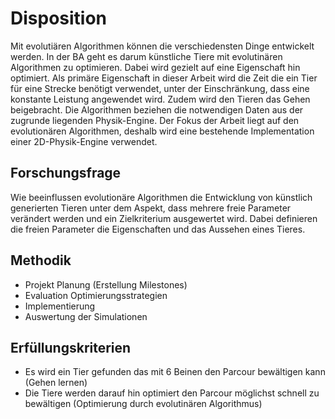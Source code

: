 Disposition
===========
Mit evolutiären Algorithmen können die verschiedensten Dinge entwickelt werden.
In der BA geht es darum künstliche Tiere mit evolutinären Algorithmen zu optimieren.
Dabei wird gezielt auf eine Eigenschaft hin optimiert.
Als primäre Eigenschaft in dieser Arbeit wird die Zeit die ein Tier für eine Strecke benötigt verwendet,
unter der Einschränkung, dass eine konstante Leistung angewendet wird.
Zudem wird den Tieren das Gehen beigebracht.
Die Algorithmen beziehen die notwendigen Daten aus der zugrunde liegenden Physik-Engine.
Der Fokus der Arbeit liegt auf den evolutionären Algorithmen,
deshalb wird eine bestehende Implementation einer 2D-Physik-Engine verwendet.

Forschungsfrage
---------------
Wie beeinflussen evolutionäre Algorithmen die Entwicklung von künstlich generierten Tieren unter dem Aspekt,
dass mehrere freie Parameter verändert werden und ein Zielkriterium ausgewertet wird.
Dabei definieren die freien Parameter die Eigenschaften und das Aussehen eines Tieres.

Methodik
--------
 * Projekt Planung (Erstellung Milestones)
 * Evaluation Optimierungsstrategien
 * Implementierung
 * Auswertung der Simulationen

Erfüllungskriterien
-------------------
 * Es wird ein Tier gefunden das mit 6 Beinen den Parcour bewältigen kann (Gehen lernen)
 * Die Tiere werden darauf hin optimiert den Parcour möglichst schnell zu bewältigen (Optimierung durch evolutinären Algorithmus)
